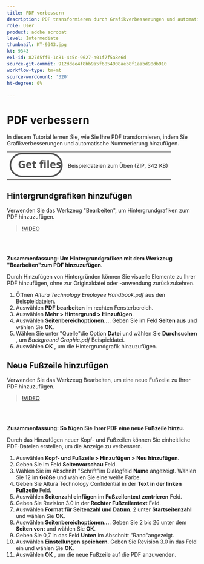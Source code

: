 ```yaml
---
title: PDF verbessern
description: PDF transformieren durch Grafikverbesserungen und automatische Nummerierung
role: User
product: adobe acrobat
level: Intermediate
thumbnail: KT-9343.jpg
kt: 9343
exl-id: 827d5ff0-1c81-4c5c-9627-a01f7f5a8e6d
source-git-commit: 912ddee4f8bb9a5f6854908aeb8f1aabd98db910
workflow-type: tm+mt
source-wordcount: '320'
ht-degree: 0%

---
```


# PDF verbessern

In diesem Tutorial lernen Sie, wie Sie Ihre PDF transformieren, indem Sie Grafikverbesserungen und automatische Nummerierung hinzufügen.

<table style="table-layout:auto">
<tr>
  <td>
   <img alt="Dateien abrufen" src="../assets/Getfiles.svg" />
  </td>
  <td>
    Beispieldateien zum Üben (ZIP, 342 KB)
  </td>
</tr>
</table>

## Hintergrundgrafiken hinzufügen

Verwenden Sie das Werkzeug &quot;Bearbeiten&quot;, um Hintergrundgrafiken zum PDF hinzuzufügen.

>[!VIDEO](https://video.tv.adobe.com/v/338746?hidetitle=true)

<br> 

**Zusammenfassung: Um Hintergrundgrafiken mit dem Werkzeug &quot;Bearbeiten&quot;zum PDF hinzuzufügen.**

Durch Hinzufügen von Hintergründen können Sie visuelle Elemente zu Ihrer PDF hinzufügen, ohne zur Originaldatei oder -anwendung zurückzukehren.

1. Öffnen *Altura Technology Employee Handbook.pdf* aus den Beispieldateien.
1. Auswählen **PDF bearbeiten** im rechten Fensterbereich.
1. Auswählen **Mehr > Hintergrund > Hinzufügen**.
1. Auswählen **Seitenbereichoptionen...**.
Geben Sie im Feld **Seiten aus** und wählen Sie **OK**.
1. Wählen Sie unter &quot;Quelle&quot;die Option **Datei** und wählen Sie **Durchsuchen** , um *Background Graphic.pdf* Beispieldatei.
1. Auswählen **OK** , um die Hintergrundgrafik hinzuzufügen.

## Neue Fußzeile hinzufügen

Verwenden Sie das Werkzeug Bearbeiten, um eine neue Fußzeile zu Ihrer PDF hinzuzufügen.

>[!VIDEO](https://video.tv.adobe.com/v/338745?hidetitle=true)

<br> 

**Zusammenfassung: So fügen Sie Ihrer PDF eine neue Fußzeile hinzu.**

Durch das Hinzufügen neuer Kopf- und Fußzeilen können Sie einheitliche PDF-Dateien erstellen, um die Anzeige zu verbessern.

1. Auswählen **Kopf- und Fußzeile > Hinzufügen > Neu hinzufügen**.
1. Geben Sie im Feld **Seitenvorschau** Feld.
1. Wählen Sie im Abschnitt &quot;Schrift&quot;im Dialogfeld **Name** angezeigt.
Wählen Sie 12 im **Größe** und wählen Sie eine weiße Farbe.
1. Geben Sie Altura Technology Confidential in der **Text in der linken Fußzeile** Feld.
1. Auswählen **Seitenzahl einfügen** im **Fußzeilentext zentrieren** Feld.
1. Geben Sie Revision 3.0 in der **Rechter Fußzeilentext** Feld.
1. Auswählen **Format für Seitenzahl und Datum**.
2 unter **Startseitenzahl** und wählen Sie **OK**.
1. Auswählen **Seitenbereichoptionen...**.
Geben Sie 2 bis 26 unter dem **Seiten von:** und wählen Sie **OK**.
1. Geben Sie 0,7 in das Feld **Unten** im Abschnitt &quot;Rand&quot;angezeigt.
1. Auswählen **Einstellungen speichern**.
Geben Sie Revision 3.0 in das Feld ein und wählen Sie **OK**.
1. Auswählen **OK** , um die neue Fußzeile auf die PDF anzuwenden.
